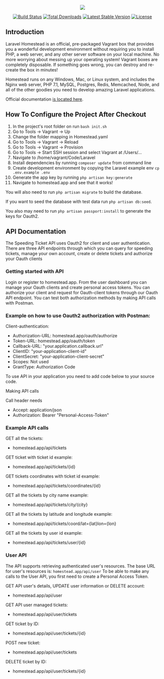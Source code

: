 <p align="center"><img src="https://laravel.com/assets/img/components/logo-homestead.svg"></p>

<p align="center">
<a href="https://travis-ci.org/laravel/homestead"><img src="https://travis-ci.org/laravel/homestead.svg" alt="Build Status"></a>
<a href="https://packagist.org/packages/laravel/homestead"><img src="https://poser.pugx.org/laravel/homestead/d/total.svg" alt="Total Downloads"></a>
<a href="https://packagist.org/packages/laravel/homestead"><img src="https://poser.pugx.org/laravel/homestead/v/stable.svg" alt="Latest Stable Version"></a>
<a href="https://packagist.org/packages/laravel/homestead"><img src="https://poser.pugx.org/laravel/homestead/license.svg" alt="License"></a>
</p>

## Introduction

Laravel Homestead is an official, pre-packaged Vagrant box that provides you a wonderful development environment without requiring you to install PHP, a web server, and any other server software on your local machine. No more worrying about messing up your operating system! Vagrant boxes are completely disposable. If something goes wrong, you can destroy and re-create the box in minutes!

Homestead runs on any Windows, Mac, or Linux system, and includes the Nginx web server, PHP 7.1, MySQL, Postgres, Redis, Memcached, Node, and all of the other goodies you need to develop amazing Laravel applications.

Official documentation [is located here](https://laravel.com/docs/homestead).

## How To Configure the Project After Checkout

1. In the project's root folder on run `bash init.sh`
2. Go to Tools -> Vagrant -> Up
3. Change the folder mapping in Homestead.yaml
4. Go to Tools -> Vagrant -> Reload
5. Go to Tools -> Vagrant -> Provision
6. Go to Tools -> Start SSH session and select Vagrant at /Users/...
7. Navigate to /home/vagrant/Code/Laravel
8. Install dependencies by running `composer update` from command line
9. Create development environment by copying the Laravel example env `cp .env.example .env`
10. Generate the app key by running `php artisan key:generate`
11. Navigate to homestead.app and see that it works!

You will also need to run `php artisan migrate` to build the database.

If you want to seed the database with test data run `php artisan db:seed`.

You also may need to run `php artisan passport:install` to generate the keys for Oauth2.



## API Documentation
The Speeding Ticket API uses Oauth2 for client and user authentication.
There are three API endpoints through which you can query for speeding tickets, manage your own account,
create or delete tickets and authorize your Oauth clients
### Getting started with API
Login or register to homestead.app.
From the user dashboard you can manage your Oauth clients and create personal access tokens.
You can authorize your client and request for Oauth-client tokens through our Oauth API endpoint.
You can test both authorization methods by making API calls with Postman.
### Example on how to use Oauth2 authorization with Postman:

Client-authentication:

- Authorization-URL: homestead.app/oauth/authorize
- Token-URL: homestead.app/oauth/token
- Callback-URL: "your.application.callback.url"
- ClientID: "your-application-client-id"
- ClientSecret: "your-application-client-secret"
- Scopes: Not used
- GrantType: Authorization Code

To use API in your application you need to add code below to your source code.

Making API calls

Call header needs

- Accept: application/json
- Authorization: Bearer "Personal-Access-Token"

### Example API calls
GET all the tickets:
- homestead.app/api/tickets

GET ticket with ticket id example:
- homestead.app/api/tickets/{id}

GET tickets coordinates with ticket id example:
- homestead.app/api/tickets/coordinates/{id}

GET all the tickets by city name example:
- homestead.app/api/tickets/city/{city}

GET all the tickets by latitude and longitude example:
- homestead.app/api/tickets/coord/lat={lat}lon={lon}

GET all the tickets by user id example:
- homestead.app/api/tickets/user/{id}

### User API

The API supports retrieving authenticated user's resources.
The base URL for user's resources is: `homestead.app/api/user`
To be able to make any calls to the User API, you first need to create a Personal Access Token.

GET API user's details, UPDATE user information or DELETE account:
- homestead.app/api/user

GET API user managed tickets:
- homestead.app/api/user/tickets

GET ticket by ID:
- homestead.app/api/user/tickets/{id}

POST new ticket:
- homestead.app/api/user/tickets

DELETE ticket by ID:
- homestead.app/api/user/tickets/{id}